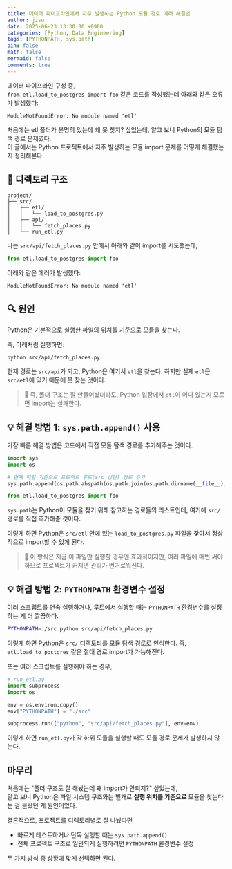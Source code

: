 ```yaml
---
title: 데이터 파이프라인에서 자주 발생하는 Python 모듈 경로 에러 해결법
author: jisu
date: 2025-06-23 13:30:00 +0900
categories: [Python, Data Engineering]
tags: [PYTHONPATH, sys.path]
pin: false
math: false
mermaid: false
comments: true
---
```


데이터 파이프라인 구성 중,  
`from etl.load_to_postgres import foo` 같은 코드를 작성했는데 아래와 같은 오류가 발생했다:

```
ModuleNotFoundError: No module named 'etl'
```

처음에는 etl 폴더가 분명히 있는데 왜 못 찾지? 싶었는데, 알고 보니 Python의 모듈 탐색 경로 문제였다.  
이 글에서는 Python 프로젝트에서 자주 발생하는 모듈 import 문제를 어떻게 해결했는지 정리해본다.

## 📁 디렉토리 구조

```
project/
├── src/
│   ├── etl/
│   │   └── load_to_postgres.py   
│   ├── api/
│   │   └── fetch_places.py   
│   └── run_etl.py
```

나는 `src/api/fetch_places.py` 안에서 아래와 같이 import를 시도했는데,

```python
from etl.load_to_postgres import foo
```

아래와 같은 에러가 발생했다:

```
ModuleNotFoundError: No module named 'etl'
```


## 🔍 원인 
Python은 기본적으로 실행한 파일의 위치를 기준으로 모듈을 찾는다.

즉, 아래처럼 실행하면:

```
python src/api/fetch_places.py
```

현재 경로는 `src/api`가 되고, Python은 여기서 `etl`을 찾는다.
하지만 실제 `etl`은 `src/etl`에 있기 때문에 못 찾는 것이다.

> 📌 즉, 폴더 구조는 잘 만들어놨더라도,
> Python 입장에서 `etl`이 어디 있는지 모르면 import는 실패한다.


## 💡 해결 방법 1: `sys.path.append()` 사용

가장 빠른 해결 방법은 코드에서 직접 모듈 탐색 경로를 추가해주는 것이다.

```python
import sys
import os

# 현재 파일 기준으로 프로젝트 루트(src 상단) 경로 추가
sys.path.append(os.path.abspath(os.path.join(os.path.dirname(__file__), '..')))

from etl.load_to_postgres import foo
```

`sys.path`는 Python이 모듈을 찾기 위해 참고하는 경로들의 리스트인데,
여기에 `src/` 경로를 직접 추가해준 것이다.

이렇게 하면 Python은 `src/etl` 안에 있는 `load_to_postgres.py` 파일을 찾아서 정상적으로 import할 수 있게 된다.

>  📌 이 방식은 지금 이 파일만 실행할 경우엔 효과적이지만,
> 여러 파일에 매번 써야 하므로 프로젝트가 커지면 관리가 번거로워진다.


## 💡 해결 방법 2: `PYTHONPATH` 환경변수 설정

여러 스크립트를 연속 실행하거나, 루트에서 실행할 때는 `PYTHONPATH` 환경변수를 설정하는 게 더 깔끔하다.

```bash
PYTHONPATH=./src python src/api/fetch_places.py
```

이렇게 하면 Python은 `src/` 디렉토리를 모듈 탐색 경로로 인식한다.
즉, `etl.load_to_postgres` 같은 절대 경로 import가 가능해진다.

또는 여러 스크립트를 실행해야 하는 경우,

```python
# run_etl.py
import subprocess
import os

env = os.environ.copy()
env["PYTHONPATH"] = "./src"

subprocess.run(["python", "src/api/fetch_places.py"], env=env)
```

이렇게 하면 `run_etl.py`가 각 하위 모듈을 실행할 때도 모듈 경로 문제가 발생하지 않는다.

## 마무리
처음에는 "폴더 구조도 잘 해놨는데 왜 import가 안되지?" 싶었는데,  
알고 보니 Python은 파일 시스템 구조와는 별개로 **실행 위치를 기준으로** 모듈을 찾는다는 걸 몰랐던 게 원인이었다.

결론적으로, 프로젝트를 디렉토리별로 잘 나눴다면

- 빠르게 테스트하거나 단독 실행할 때는 `sys.path.append()`  
- 전체 프로젝트 구조로 일관되게 실행하려면 `PYTHONPATH` 환경변수 설정

두 가지 방식 중 상황에 맞게 선택하면 된다.
